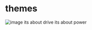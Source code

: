 # themes
![image](https://user-images.githubusercontent.com/73213402/170819390-5d5c53ee-1f13-4299-83c9-7f9b4249af1d.png)
its about drive its about power
